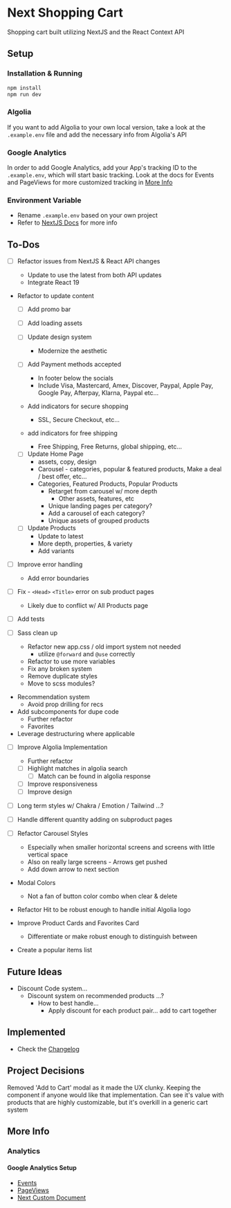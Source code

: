 # Next Shopping Cart

Shopping cart built utilizing NextJS and the React Context API

## Setup

### Installation & Running

```bash
npm install
npm run dev
```

### Algolia

If you want to add Algolia to your own local version, take a look at the `.example.env` file and add the necessary info from Algolia's API

### Google Analytics

In order to add Google Analytics, add your App's tracking ID to the `.example.env`, which will start basic tracking. Look at the docs for Events and PageViews for more customized tracking in [More Info](#more-info)

### Environment Variable

- Rename `.example.env` based on your own project
- Refer to [NextJS Docs](https://nextjs.org/docs/basic-features/environment-variables) for more info

## To-Dos

- [ ] Refactor issues from NextJS & React API changes

  - Update to use the latest from both API updates
  - Integrate React 19

- Refactor to update content

  - [ ] Add promo bar

  - [ ] Add loading assets

  - [ ] Update design system

    - Modernize the aesthetic

  - [ ] Add Payment methods accepted

    - In footer below the socials
    - Include Visa, Mastercard, Amex, Discover, Paypal, Apple Pay, Google Pay, Afterpay, Klarna, Paypal etc...

  - Add indicators for secure shopping
    - SSL, Secure Checkout, etc...
  - add indicators for free shipping

    - Free Shipping, Free Returns, global shipping, etc...

  - [ ] Update Home Page
    - assets, copy, design
    - Carousel - categories, popular & featured products, Make a deal / best offer, etc...
    - Categories, Featured Products, Popular Products
      - Retarget from carousel w/ more depth
        - Other assets, features, etc
      - Unique landing pages per category?
      - Add a carousel of each category?
      - Unique assets of grouped products
  - [ ] Update Products
    - Update to latest
    - More depth, properties, & variety
    - Add variants

- [ ] Improve error handling

  - Add error boundaries

- [ ] Fix - `<Head>` `<Title>` error on sub product pages

  - Likely due to conflict w/ All Products page

- [ ] Add tests

- [ ] Sass clean up

  - Refactor new app.css / old import system not needed
    - utilize `@forward` and `@use` correctly
  - Refactor to use more variables
  - Fix any broken system
  - Remove duplicate styles
  - Move to scss modules?

- Recommendation system
  - Avoid prop drilling for recs
- Add subcomponents for dupe code
  - Further refactor
  - Favorites
- Leverage destructuring where applicable

- [ ] Improve Algolia Implementation

  - Further refactor
  - [ ] Highlight matches in algolia search
    - [ ] Match can be found in algolia response
  - [ ] Improve responsiveness
  - [ ] Improve design

- [ ] Long term styles w/ Chakra / Emotion / Tailwind ...?
- [ ] Handle different quantity adding on subproduct pages

- [ ] Refactor Carousel Styles

  - Especially when smaller horizontal screens and screens with little vertical space
  - Also on really large screens - Arrows get pushed
  - Add down arrow to next section

- Modal Colors

  - Not a fan of button color combo when clear & delete

- Refactor Hit to be robust enough to handle initial Algolia logo

- Improve Product Cards and Favorites Card
  - Differentiate or make robust enough to distinguish between
- Create a popular items list

## Future Ideas

- Discount Code system...
  - Discount system on recommended products ...?
    - How to best handle...
      - Apply discount for each product pair... add to cart together

## Implemented

- Check the [Changelog](./CHANGELOG.md)

## Project Decisions

Removed 'Add to Cart' modal as it made the UX clunky. Keeping the component if anyone would like that implementation. Can see it's value with products that are highly customizable, but it's overkill in a generic cart system

## More Info

### Analytics

#### Google Analytics Setup

- [Events](https://developers.google.com/analytics/devguides/collection/gtagjs/events)
- [PageViews](https://developers.google.com/analytics/devguides/collection/gtagjs/pages)
- [Next Custom Document](https://nextjs.org/docs/advanced-features/custom-document)
